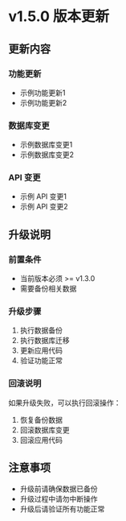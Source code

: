 # v1.5.0 版本更新

## 更新内容

### 功能更新
- 示例功能更新1
- 示例功能更新2

### 数据库变更
- 示例数据库变更1
- 示例数据库变更2

### API 变更
- 示例 API 变更1
- 示例 API 变更2

## 升级说明

### 前置条件
- 当前版本必须 >= v1.3.0
- 需要备份相关数据

### 升级步骤
1. 执行数据备份
2. 执行数据库迁移
3. 更新应用代码
4. 验证功能正常

### 回滚说明
如果升级失败，可以执行回滚操作：
1. 恢复备份数据
2. 回滚数据库变更
3. 回滚应用代码

## 注意事项
- 升级前请确保数据已备份
- 升级过程中请勿中断操作
- 升级后请验证所有功能正常
